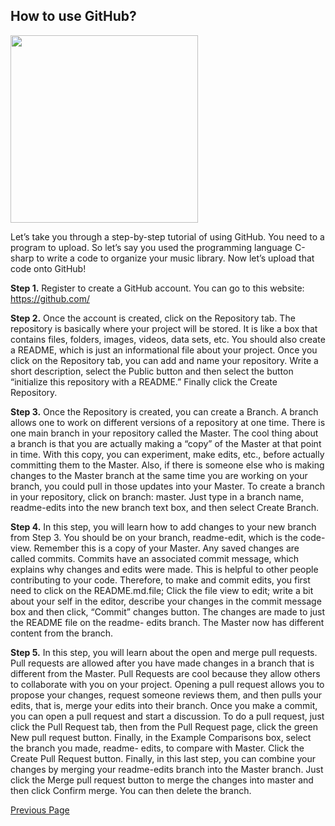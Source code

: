## How to use GitHub?

<img src="https://i.kym-cdn.com/photos/images/original/000/234/765/b7e.jpg" width = "300">

Let’s take you through a step-by-step tutorial of using GitHub.  You need to a program to upload.  So 
let’s say you used the programming language C-sharp to write a code to organize your music library.
Now let’s upload that code onto GitHub!

**Step 1.**  Register to create a GitHub account.  You can go to this website: https://github.com/    

**Step 2.**  Once the account is created, click on the Repository tab.  The repository is basically where your 
project will be stored.  It is like a box that contains files, folders, images, videos, data sets, etc.  You 
should also create a README, which is just an informational file about your project. 
Once you click on the Repository tab, you can add and name your repository.  Write a short description,
 select the Public button and then select the button “initialize this repository with a README.”  Finally 
click the Create Repository.

**Step 3.**  Once the Repository is created, you can create a Branch.  A branch allows one to work on 
different versions of a repository at one time.  There is one main branch in your repository called the
 Master.  The cool thing about a branch is that you are actually making a “copy” of the Master at that 
point in time.  With this copy, you can experiment, make edits, etc., before actually committing them to 
the Master.  Also, if there is someone else who is making changes to the Master branch at the same 
time you are working on your branch, you could pull in those updates into your Master.
To create a branch in your repository, click on branch: master.  Just type in a branch name, readme-edits 
into the new branch text box, and then select Create Branch.

**Step 4.**  In this step, you will learn how to add changes to your new branch from Step 3.  You should be 
on your branch, readme-edit, which is the code-view.  Remember this is a copy of your Master.  Any 
saved changes are called commits.  Commits have an associated commit message, which explains why 
changes and edits were made.  This is helpful to other people contributing to your code.
Therefore, to make and commit edits, you first need to click on the README.md.file; Click the file view 
to edit; write a bit about your self in the editor, describe your changes in the commit message box and 
then click, “Commit” changes button.  The changes are made to just the README file on the readme-
edits branch.  The Master now has different content from the branch. 

**Step 5.**  In this step, you will learn about the open and merge pull requests. Pull requests are allowed 
after you have made changes in a branch that is different from the Master.  Pull Requests are cool 
because they allow others to collaborate with you on your project.  Opening a pull request allows you to 
propose your changes, request someone reviews them, and then pulls your edits, that is, merge your 
edits into their branch.  Once you make a commit, you can open a pull request and start a discussion.
To do a pull request, just click the Pull Request tab, then from the Pull Request page, click the green New 
pull request button.  Finally, in the Example Comparisons box, select the branch you made, readme-
edits, to compare with Master.  Click the Create Pull Request button.
Finally, in this last step, you can combine your changes by merging your readme-edits branch into the 
Master branch.  Just click the Merge pull request button to merge the changes into master and then 
click Confirm merge.  You can then delete the branch.

[Previous Page](https://github.com/NoahGrant17/DigitalConceptTutorial/blob/master/Page4:TheWhyofGitHub.md)
